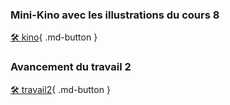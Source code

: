 ### Mini-Kino avec les illustrations du cours 8
[🛠️ kino](exercices_ae/kino){ .md-button }   <br>   

### Avancement du travail 2   
[🛠️ travail2](exercices_ae/travail2){ .md-button }   <br>   
